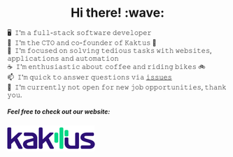 <h1 align='center'> Hi there! :wave:</h1>

🖥&nbsp; 𝙸'𝚖 𝚊 𝚏𝚞𝚕𝚕-𝚜𝚝𝚊𝚌𝚔 𝚜𝚘𝚏𝚝𝚠𝚊𝚛𝚎 𝚍𝚎𝚟𝚎𝚕𝚘𝚙𝚎𝚛  
💼&nbsp; 𝙸'𝚖 𝚝𝚑𝚎 𝙲𝚃𝙾 𝚊𝚗𝚍 𝚌𝚘-𝚏𝚘𝚞𝚗𝚍𝚎𝚛 𝚘𝚏 𝙺𝚊𝚔𝚝𝚞𝚜 🌵  
🎯&nbsp; 𝙸'𝚖 𝚏𝚘𝚌𝚞𝚜𝚎𝚍 𝚘𝚗 𝚜𝚘𝚕𝚟𝚒𝚗𝚐 𝚝𝚎𝚍𝚒𝚘𝚞𝚜 𝚝𝚊𝚜𝚔𝚜 𝚠𝚒𝚝𝚑 𝚠𝚎𝚋𝚜𝚒𝚝𝚎𝚜, 𝚊𝚙𝚙𝚕𝚒𝚌𝚊𝚝𝚒𝚘𝚗𝚜 𝚊𝚗𝚍 𝚊𝚞𝚝𝚘𝚖𝚊𝚝𝚒𝚘𝚗  
☕️&nbsp; 𝙸'𝚖 𝚎𝚗𝚝𝚑𝚞𝚜𝚒𝚊𝚜𝚝𝚒𝚌 𝚊𝚋𝚘𝚞𝚝 𝚌𝚘𝚏𝚏𝚎𝚎 𝚊𝚗𝚍 𝚛𝚒𝚍𝚒𝚗𝚐 𝚋𝚒𝚔𝚎𝚜 🚲  
📫&nbsp; 𝙸'𝚖 𝚚𝚞𝚒𝚌𝚔 𝚝𝚘 𝚊𝚗𝚜𝚠𝚎𝚛 𝚚𝚞𝚎𝚜𝚝𝚒𝚘𝚗𝚜 𝚟𝚒𝚊 [𝚒𝚜𝚜𝚞𝚎𝚜](https://github.com/OArnarsson/OArnarsson/issues/new)  
🙉&nbsp; 𝙸'𝚖 𝚌𝚞𝚛𝚛𝚎𝚗𝚝𝚕𝚢 𝚗𝚘𝚝 𝚘𝚙𝚎𝚗 𝚏𝚘𝚛 𝚗𝚎𝚠 𝚓𝚘𝚋 𝚘𝚙𝚙𝚘𝚛𝚝𝚞𝚗𝚒𝚝𝚒𝚎𝚜, 𝚝𝚑𝚊𝚗𝚔 𝚢𝚘𝚞.

##### Feel free to check out our website:
[![Kaktus Kreatives 🌵](https://github.com/OArnarsson/OArnarsson/blob/master/Kaktus-200x60%20(1).png?raw=true)](https://kaktus.is)   
